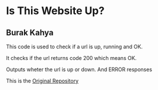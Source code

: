 # Is This Website Up?

## Burak Kahya

This code is used to check if a url is up, running and OK.

It checks if the url returns code 200 which means OK.

Outputs wheter the url is up or down. And ERROR responses

This is the [Original Repository](https://github.com/kahyaburak/isWebsiteServerUp)
